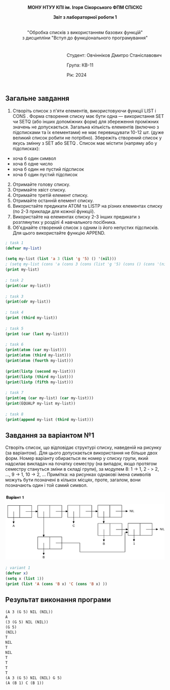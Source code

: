 <p align="center"><b>МОНУ НТУУ КПІ ім. Ігоря Сікорського ФПМ СПіСКС</b></p>
<p align="center">
<b>Звіт з лабораторної роботи 1</b>
<p align="center">
<br>"Обробка списків з використанням базових функцій"</br>
з дисципліни "Вступ до функціонального програмування"
</p>

<div style="display: flex; justify-content: flex-end;">
  <div style="border: 0px; padding: 10px;">
    <p>Студент: Овчінніков Дмитро Станіславович</p>
    <p>Група: КВ-11</p>
    <p>Рік: 2024</p>
  </div>
</div>


## Загальне завдання
1. Створіть список з п'яти елементів, використовуючи функції LIST і CONS . Форма створення списку має бути одна — використання SET чи SETQ (або інших допоміжних форм) для збереження проміжних значень не допускається. Загальна кількість елементів (включно з підсписками та їх елементами) не має перевищувати 10-12 шт. (дуже великий список робити не потрібно). Збережіть створений список у якусь змінну з SET або SETQ . Список має містити (напряму або у підсписках): 
* хоча б один символ 
* хоча б одне число 
* хоча б один не пустий підсписок
* хоча б один пустий підсписок 
2. Отримайте голову списку. 
3. Отримайте хвіст списку. 
4. Отримайте третій елемент списку. 
5. Отримайте останній елемент списку. 
6. Використайте предикати ATOM та LISTP на різних елементах списку (по 2-3 приклади для кожної функції). 
7. Використайте на елементах списку 2-3 інших предикати з розглянутих у розділі 4 навчального посібника. 
8. Об'єднайте створений список з одним із його непустих підсписків. Для цього використайте функцію APPEND. 


```lisp
; task 1
(defvar my-list)

(setq my-list (list 'a 3 (list 'g '5) () '(nil)))
; (setq my-list (cons 'a (cons 3 (cons (list 'g '5) (cons () (cons '(nil) nil))))))
(print my-list)

; task 2
(print(car my-list))

; task 3
(print(cdr my-list))

; task 4
(print (third my-list))

; task 5
(print (car (last my-list)))

; task 6
(print(atom (car my-list)))
(print(atom (third my-list)))
(print(atom (fourth my-list)))

(print(listp (second my-list)))
(print(listp (third my-list)))
(print(listp (fifth my-list)))

; task 7
(print(eq (car my-list) (car my-list)))
(print(EQUALP my-list my-list))

; task 8
(print(append my-list (third my-list)))
```
## Завдання за варіантом №1
Створіть список, що відповідає структурі списку, наведеній на рисунку (за варіантом). Для цього допускається використання не більше двох форм. Номер варіанту обирається як номер у списку групи, який надсилає викладач на початку семестру (на випадок, якщо протягом семестру стануться зміни в складі групи), за модулем 8: 1 -> 1, 2 - > 2, ..., 9 -> 1, 10 -> 2, ... 
Примітка: на рисунках однакові імена символів можуть бути позначені в кількох місцях, проте, загалом, вони позначають один і той самий символ. 
<p align="center">
<img src="variant1.png">
</p>

```lisp
; variant 1
(defvar x)
(setq x (list 1))
(print (list 'A (cons 'B x) 'C (cons 'B x) ))
```
## Результат виконання програми
```
(A 3 (G 5) NIL (NIL))
A
(3 (G 5) NIL (NIL))
(G 5)
(NIL)
T
NIL
T
NIL
T
T
T
T
(A 3 (G 5) NIL (NIL) G 5)
(A (B 1) C (B 1))
```
